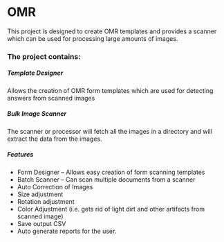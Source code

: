 # OMR
This project is designed to create OMR templates and provides a scanner which can be used for processing large amounts of images.

### The project contains:

##### Template Designer

Allows the creation of OMR form templates which are used for detecting answers from scanned images

##### Bulk Image Scanner

The scanner or processor will fetch all the images in a directory and will extract the data from the images.

##### Features

* Form Designer – Allows easy creation of form scanning templates
* Batch Scanner – Can scan multiple documents from a scanner
* Auto Correction of Images
* Size adjustment
* Rotation adjustment
* Color Adjustment (i.e. gets rid of light dirt and other artifacts from scanned image)
* Save output CSV
* Auto generate reports for the user.
